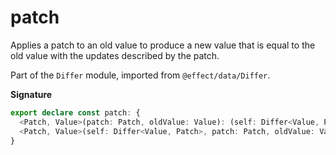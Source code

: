 # patch

Applies a patch to an old value to produce a new value that is equal to the
old value with the updates described by the patch.

Part of the `Differ` module, imported from `@effect/data/Differ`.

**Signature**

```ts
export declare const patch: {
  <Patch, Value>(patch: Patch, oldValue: Value): (self: Differ<Value, Patch>) => Value
  <Patch, Value>(self: Differ<Value, Patch>, patch: Patch, oldValue: Value): Value
}
```

